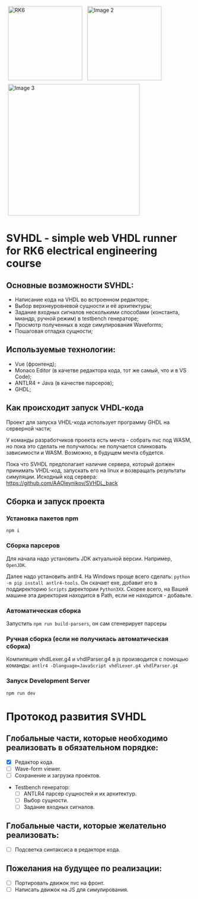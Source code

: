 <div>
    <img src="https://github.com/AAOleynikov/MVHDL/assets/157613831/19e7d8c5-7ebb-46ea-9561-be825d3d8943" alt="RK6" width="200" style="display:inline-block; margin: 5px;">
    <img src="https://github.com/user-attachments/assets/4ed0606c-ab9b-41ca-9151-772399b2e51d" alt="Image 2" width="200" style="display:inline-block; margin: 5px;">
    <img src="https://github.com/user-attachments/assets/dd397784-c4b8-41d7-855c-de774b87fd15" alt="Image 3" width="355" style="display:inline-block; margin: 5px;">
</div>

# SVHDL - simple web VHDL runner for RK6 electrical engineering course

## Основные возможности SVHDL:

* Написание кода на VHDL во встроенном редакторе;
* Выбор верхнеуровневой сущности и её архитектуры;
* Задание входных сигналов несколькими способами (константа, миандр, ручной режим) в testbench генераторе;
* Просмотр полученных в ходе симулирования Waveforms;
* Пошаговая отладка сущности;

## Используемые технологии:

- Vue (фронтенд);
- Monaco Editor (в качетве редактора кода, тот же самый, что и в VS Code);
- ANTLR4 + Java (в качестве парсеров);
- GHDL;

## Как происходит запуск VHDL-кода

Проект для запуска VHDL-кода использует программу GHDL на серверной части;

У команды разработчиков проекта есть мечта - собрать nvc под WASM, но пока это сделать не получилось: не получается слинковать зависимости и WASM. Возможно, в будущем мечта сбудется.

Пока что SVHDL предполагает наличие сервера, который должен принимать VHDL-код, запускать его на linux и возвращать результаты симуляции. Исходный код сервера: https://github.com/AAOleynikov/SVHDL_back

## Сборка и запуск проекта

### Установка пакетов npm

`npm i`

### Сборка парсеров

Для начала надо установить JDK актуальной версии. Например, `OpenJDK`.

Далее надо установить antlr4. На Windows проще всего сделать:
`python -m pip install antlr4-tools`.
Он скачает exe, добавит его в поддиректорию `Scripts` директории `Python3XX`. Скорее всего, на Вашей машине эта директория находится в Path, если не находится - добавьте.

### Автоматическая сборка

Запустить `npm run build-parsers`, он сам сгенерирует парсеры

### Ручная сборка (если не получилась автоматическая сборка)

Компиляция vhdlLexer.g4 и vhdlParser.g4 в js производится с помощью команды:
`antlr4 -Dlanguage=JavaScript vhdlLexer.g4 vhdlParser.g4`

### Запуск Development Server

`npm run dev`

# Протокод развития SVHDL

## Глобальные части, которые необходимо реализовать в обязательном порядке:
    
- [x] Редактор кода.
- [ ] Wave-form viewer.
- [ ] Сохранение и загрузка проектов.
- Testbench генератор:
	- [ ] ANTLR4 парсер сущностей и их архитектур.
	- [ ] Выбор сущности.
	- [ ] Задание входных сигналов.

## Глобальные части, которые желательно реализовать:
- [ ] Подсветка синтаксиса в редакторе кода.

## Пожелания на будущее по реализации:
- [ ] Портировать движок nvc на фронт.
- [ ] Написать движок на JS для симулирования.